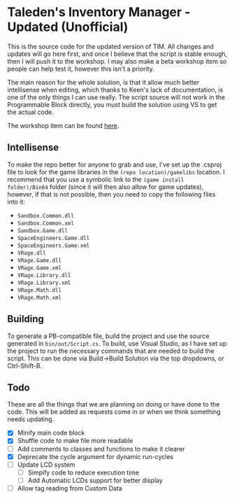 # Taleden's Inventory Manager - Updated (Unofficial)

This is the source code for the updated version of TIM. All changes and updates will go here first, and once I believe that the script is stable enough, then I will push it to the workshop. I may also make a beta workshop item so people can help test it, however this isn't a priority.

The main reason for the whole solution, is that it allow much better intellisense when editing, which thanks to Keen's lack of documentation, is one of the only things I can use really. The script source will not work in the Programmable Block directly, you must build the solution using VS to get the actual code.

The workshop item can be found [here](http://steamcommunity.com/sharedfiles/filedetails/?id=1268188438).

## Intellisense

To make the repo better for anyone to grab and use, I've set up the .csproj file to look for the game libraries in the `(repo location)/gamelibs` location. I recommend that you use a symbolic link to the `(game install folder)/Bin64` folder (since it will then also allow for game updates), however, if that is not possible, then you need to copy the following files into it:

* `Sandbox.Common.dll`
* `Sandbox.Common.xml`
* `Sandbox.Game.dll`
* `SpaceEngineers.Game.dll`
* `SpaceEngineers.Game.xml`
* `VRage.dll`
* `VRage.Game.dll`
* `VRage.Game.xml`
* `VRage.Library.dll`
* `VRage.Library.xml`
* `VRage.Math.dll`
* `VRage.Math.xml`

## Building

To generate a PB-compatible file, build the project and use the source generated in `bin/out/Script.cs`. To build, use Visual Studio, as I have set up the project to run the necessary commands that are needed to build the script. This can be done via Build->Build Solution via the top dropdowns, or Ctrl-Shift-B.

## Todo

These are all the things that we are planning on doing or have done to the code. This will be added as requests come in or when we think something needs updating.

- [x] Minify main code block
- [x] Shuffle code to make file more readable
- [ ] Add comments to classes and functions to make it clearer
- [x] Deprecate the cycle argument for dynamic run-cycles
- [ ] Update LCD system
    - [ ] Simpify code to reduce execution time
    - [ ] Add Automatic LCDs support for better display
- [ ] Allow tag reading from Custom Data